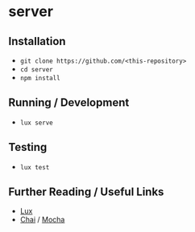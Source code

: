 # server

## Installation

*   `git clone https://github.com/<this-repository>`
*   `cd server`
*   `npm install`

## Running / Development

*   `lux serve`

## Testing

*   `lux test`

## Further Reading / Useful Links
*   [Lux](https://github.com/postlight/lux/)
*   [Chai](http://chaijs.com/) / [Mocha](http://mochajs.org/)

